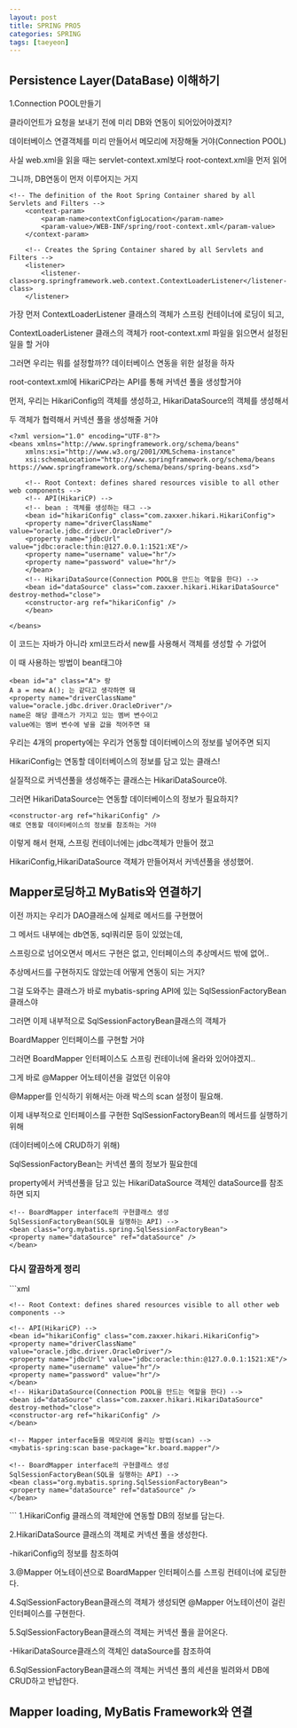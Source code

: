 ```yaml
---
layout: post
title: SPRING PRO5
categories: SPRING
tags: [taeyeon]
---
```


## Persistence Layer(DataBase) 이해하기

1.Connection POOL만들기

클라이언트가 요청을 보내기 전에 미리 DB와 연동이 되어있어야겠지?

데이터베이스 연결객체를 미리 만들어서 메모리에 저장해둘 거야(Connection POOL)

사실 web.xml을 읽을 때는 servlet-context.xml보다 root-context.xml을 먼저 읽어

그니까, DB연동이 먼저 이루어지는 거지

```1=xml
<!-- The definition of the Root Spring Container shared by all Servlets and Filters -->
	<context-param>
		<param-name>contextConfigLocation</param-name>
		<param-value>/WEB-INF/spring/root-context.xml</param-value>
	</context-param>
	
	<!-- Creates the Spring Container shared by all Servlets and Filters -->
	<listener>
		<listener-class>org.springframework.web.context.ContextLoaderListener</listener-class>
	</listener>
```

가장 먼저 ContextLoaderListener 클래스의 객체가 스프링 컨테이너에 로딩이 되고,

ContextLoaderListener 클래스의 객체가 root-context.xml 파일을 읽으면서 설정된 일을 할 거야

그러면 우리는 뭐를 설정할까?? 데이터베이스 연동을 위한 설정을 하자

root-context.xml에 HikariCP라는 API를 통해 커넥션 풀을 생성할거야

먼저, 우리는 HikariConfig의 객체를 생성하고, HikariDataSource의 객체를 생성해서

두 객체가 협력해서 커넥션 풀을 생성해줄 거야

```2=xml
<?xml version="1.0" encoding="UTF-8"?>
<beans xmlns="http://www.springframework.org/schema/beans"
	xmlns:xsi="http://www.w3.org/2001/XMLSchema-instance"
	xsi:schemaLocation="http://www.springframework.org/schema/beans https://www.springframework.org/schema/beans/spring-beans.xsd">
	
	<!-- Root Context: defines shared resources visible to all other web components -->
	<!-- API(HikariCP) -->
	<!-- bean : 객체를 생성하는 태그 -->
	<bean id="hikariConfig" class="com.zaxxer.hikari.HikariConfig">
	<property name="driverClassName" value="oracle.jdbc.driver.OracleDriver"/>
	<property name="jdbcUrl" value="jdbc:oracle:thin:@127.0.0.1:1521:XE"/>
	<property name="username" value="hr"/>
	<property name="password" value="hr"/>
	</bean>	
	<!-- HikariDataSource(Connection POOL을 만드는 역할을 한다) -->
	<bean id="dataSource" class="com.zaxxer.hikari.HikariDataSource" destroy-method="close">
	<constructor-arg ref="hikariConfig" />
	</bean>
  
</beans>

```
이 코드는 자바가 아니라 xml코드라서 new를 사용해서 객체를 생성할 수 가없어

이 때 사용하는 방법이 bean태그야

```
<bean id="a" class="A"> 랑
A a = new A(); 는 같다고 생각하면 돼
<property name="driverClassName" value="oracle.jdbc.driver.OracleDriver"/>
name은 해당 클래스가 가지고 있는 멤버 변수이고
value에는 멤버 변수에 넣을 값을 적어주면 돼
```

우리는 4개의 property에는 우리가 연동할 데이터베이스의 정보를 넣어주면 되지

HikariConfig는 연동할 데이터베이스의 정보를 담고 있는 클래스!

실질적으로 커넥션풀을 생성해주는 클래스는 HikariDataSource야.

그러면 HikariDataSource는 연동할 데이터베이스의 정보가 필요하지?

```
<constructor-arg ref="hikariConfig" />
얘로 연동할 데이터베이스의 정보를 참조하는 거야 
```

이렇게 해서 현재, 스프링 컨테이너에는 jdbc객체가 만들어 졌고

HikariConfig,HikariDataSource 객체가 만들어져서 커넥션풀을 생성했어.


## Mapper로딩하고 MyBatis와 연결하기

이전 까지는 우리가 DAO클래스에 실제로 메서드를 구현했어

그 메서드 내부에는 db연동, sql쿼리문 등이 있었는데,

스프링으로 넘어오면서 메서드 구현은 없고, 인터페이스의 추상메서드 밖에 없어..

추상메서드를 구현하지도 않았는데 어떻게 연동이 되는 거지?

그걸 도와주는 클래스가 바로 mybatis-spring API에 있는 SqlSessionFactoryBean클래스야

그러면 이제 내부적으로 SqlSessionFactoryBean클래스의 객체가 

BoardMapper 인터페이스를 구현할 거야

그러면 BoardMapper 인터페이스도 스프링 컨테이너에 올라와 있어야겠지..

그게 바로 @Mapper 어노테이션을 걸었던 이유야

@Mapper를 인식하기 위해서는 아래 박스의 scan 설정이 필요해.

이제 내부적으로 인터페이스를 구현한 SqlSessionFactoryBean의 메서드를 실행하기 위해

(데이터베이스에 CRUD하기 위해)

SqlSessionFactoryBean는 커넥션 풀의 정보가 필요한데

property에서 커넥션풀을 담고 있는 HikariDataSource 객체인 dataSource를 참조하면 되지

```
<!-- BoardMapper interface의 구현클래스 생성
SqlSessionFactoryBean(SQL을 실행하는 API) -->
<bean class="org.mybatis.spring.SqlSessionFactoryBean">
<property name="dataSource" ref="dataSource" />
</bean>
```

<h3>다시 깔끔하게 정리</h3>
```xml
  <?xml version="1.0" encoding="UTF-8"?>
<beans xmlns="http://www.springframework.org/schema/beans"
	xmlns:xsi="http://www.w3.org/2001/XMLSchema-instance"
	xmlns:mybatis-spring="http://mybatis.org/schema/mybatis-spring"
	xsi:schemaLocation="http://mybatis.org/schema/mybatis-spring http://mybatis.org/schema/mybatis-spring-1.2.xsd
		http://www.springframework.org/schema/beans https://www.springframework.org/schema/beans/spring-beans.xsd">
	
	<!-- Root Context: defines shared resources visible to all other web components -->
	
	<!-- API(HikariCP) -->
	<bean id="hikariConfig" class="com.zaxxer.hikari.HikariConfig">
	<property name="driverClassName" value="oracle.jdbc.driver.OracleDriver"/>
	<property name="jdbcUrl" value="jdbc:oracle:thin:@127.0.0.1:1521:XE"/>
	<property name="username" value="hr"/>
	<property name="password" value="hr"/>
	</bean>
	<!-- HikariDataSource(Connection POOL을 만드는 역할을 한다) -->
	<bean id="dataSource" class="com.zaxxer.hikari.HikariDataSource" destroy-method="close">
	<constructor-arg ref="hikariConfig" />
	</bean>
	
	<!-- Mapper interface들을 메모리에 올리는 방법(scan) -->
	<mybatis-spring:scan base-package="kr.board.mapper"/>
	
	<!-- BoardMapper interface의 구현클래스 생성
	SqlSessionFactoryBean(SQL을 실행하는 API) -->
	<bean class="org.mybatis.spring.SqlSessionFactoryBean">
	<property name="dataSource" ref="dataSource" />
	</bean>			
</beans>
```
1.HikariConfig 클래스의 객체안에 연동할 DB의 정보를 담는다.

2.HikariDataSource 클래스의 객체로 커넥션 풀을 생성한다.

-hikariConfig의 정보를 참조하여

3.@Mapper 어노테이션으로 BoardMapper 인터페이스를 스프링 컨테이너에 로딩한다.

4.SqlSessionFactoryBean클래스의 객체가 생성되면 @Mapper 어노테이션이 걸린 인터페이스를 구현한다.

5.SqlSessionFactoryBean클래스의 객체는 커넥션 풀을 끌어온다.

-HikariDataSource클래스의 객체인 dataSource를 참조하여

6.SqlSessionFactoryBean클래스의 객체는 커넥션 풀의 세션을 빌려와서 DB에 CRUD하고 반납한다.


## Mapper loading, MyBatis Framework와 연결


